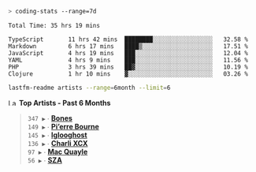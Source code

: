 ```zsh
> coding-stats --range=7d
```

<!--START_SECTION:waka-->

```text
Total Time: 35 hrs 19 mins

TypeScript       11 hrs 42 mins  ████████░░░░░░░░░░░░░░░░░   32.58 %
Markdown         6 hrs 17 mins   ████▒░░░░░░░░░░░░░░░░░░░░   17.51 %
JavaScript       4 hrs 19 mins   ███░░░░░░░░░░░░░░░░░░░░░░   12.04 %
YAML             4 hrs 9 mins    ███░░░░░░░░░░░░░░░░░░░░░░   11.56 %
PHP              3 hrs 39 mins   ██▓░░░░░░░░░░░░░░░░░░░░░░   10.19 %
Clojure          1 hr 10 mins    ▓░░░░░░░░░░░░░░░░░░░░░░░░   03.26 %
```

<!--END_SECTION:waka-->

```zsh
lastfm-readme artists --range=6month --limit=6
```

<!--START_LASTFM_ARTISTS:{"period": "6month", "rows": 6}-->
<a href="https://last.fm" target="_blank"><img src="https://user-images.githubusercontent.com/17434202/215290617-e793598d-d7c9-428f-9975-156db1ba89cc.svg" alt="Last.fm Logo" width="18" height="13"/></a> **Top Artists - Past 6 Months**

> `347 ▶️` ∙ **[Bones](https://www.last.fm/music/Bones)**<br/>
> `149 ▶️` ∙ **[Pi’erre Bourne](https://www.last.fm/music/Pi%E2%80%99erre+Bourne)**<br/>
> `145 ▶️` ∙ **[Iglooghost](https://www.last.fm/music/Iglooghost)**<br/>
> `136 ▶️` ∙ **[Charli XCX](https://www.last.fm/music/Charli+XCX)**<br/>
> `97 ▶️` ∙ **[Mac Quayle](https://www.last.fm/music/Mac+Quayle)**<br/>
> `56 ▶️` ∙ **[SZA](https://www.last.fm/music/SZA)**<br/>
<!--END_LASTFM_ARTISTS-->
